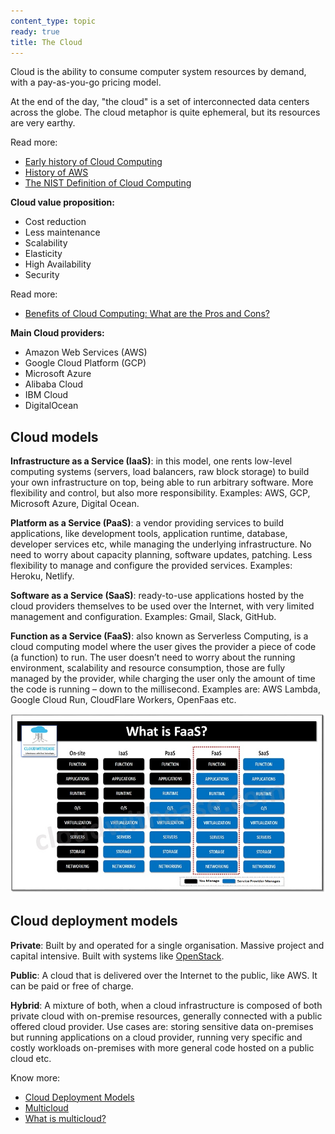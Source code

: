 ```yaml
---
content_type: topic
ready: true
title: The Cloud
---
```


Cloud is the ability to consume computer system resources by demand, with a pay-as-you-go pricing model.

At the end of the day, "the cloud" is a set of interconnected data centers across the globe. The cloud metaphor is quite ephemeral, but its resources are very earthy.

Read more:  
- [Early history of Cloud Computing](https://en.wikipedia.org/wiki/History_of_cloud_computing#Early_history)  
- [History of AWS](https://en.wikipedia.org/wiki/Amazon_Web_Services#History)  
- [The NIST Definition of Cloud Computing](https://csrc.nist.gov/pubs/sp/800/145/final)  

**Cloud value proposition:**
- Cost reduction  
- Less maintenance  
- Scalability  
- Elasticity  
- High Availability  
- Security  

Read more:
- [Benefits of Cloud Computing: What are the Pros and Cons?](https://www.businesstechweekly.com/operational-efficiency/cloud-computing/pros-and-cons-cloud-computing/)

**Main Cloud providers:**
- Amazon Web Services (AWS)  
- Google Cloud Platform (GCP)  
- Microsoft Azure  
- Alibaba Cloud  
- IBM Cloud  
- DigitalOcean  

## Cloud models
**Infrastructure as a Service (IaaS)**: in this model, one rents low-level computing systems (servers, load balancers, raw block storage) to build your own infrastructure on top, being able to run arbitrary software. More flexibility and control, but also more responsibility. Examples: AWS, GCP, Microsoft Azure, Digital Ocean. 

**Platform as a Service (PaaS)**: a vendor providing services to build applications, like development tools, application runtime, database, developer services etc, while managing the underlying infrastructure. No need to worry about capacity planning, software updates, patching. Less flexibility to manage and configure the provided services. Examples: Heroku, Netlify.

**Software as a Service (SaaS)**: ready-to-use applications hosted by the cloud providers themselves to be used over the Internet, with very limited management and configuration. Examples: Gmail, Slack, GitHub.

**Function as a Service (FaaS)**: also known as Serverless Computing, is a cloud computing model where the user gives the provider a piece of code (a function) to run. The user doesn’t need to worry about the running environment, scalability and resource consumption, those are fully managed by the provider, while charging the user only the amount of time the code is running – down to the millisecond. Examples are: AWS Lambda, Google Cloud Run, CloudFlare Workers, OpenFaas etc.

![](cloud-models.jpg)  

## Cloud deployment models
**Private**: Built by and operated for a single organisation. Massive project and capital intensive. Built with systems like [OpenStack](https://www.openstack.org/).

**Public**: A cloud that is delivered over the Internet to the public, like AWS. It can be paid or free of charge. 

**Hybrid**: A mixture of both, when a cloud infrastructure is composed of both private cloud with on-premise resources, generally connected with a public offered cloud provider. Use cases are: storing sensitive data on-premises but running applications on a cloud provider, running very specific and costly workloads on-premises with more general code hosted on a public cloud etc.

Know more:  
- [Cloud Deployment Models](https://www.geeksforgeeks.org/cloud-deployment-models/)  
- [Multicloud](https://en.wikipedia.org/wiki/Multicloud)
- [What is multicloud?](https://cloud.google.com/learn/what-is-multicloud)  